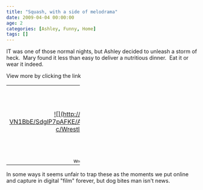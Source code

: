 ```yaml
---
title: "Squash, with a side of melodrama"
date: 2009-04-04 00:00:00
age: 2
categories: [Ashley, Funny, Home]
tags: []
---
```

IT was one of those normal nights, but Ashley decided to unleash a storm of heck.  Mary found it less than easy to deliver a nutritious dinner.  Eat it or wear it indeed.  

  

View more by clicking the link
<table style="width: 194px;">
    <tbody>
        <tr>
            <td align="center" style="background: transparent url(http://picasaweb.google.com/s/c/transparent_album_background.gif) no-repeat scroll left center; height: 194px; -moz-background-clip: -moz-initial; -moz-background-origin: -moz-initial; -moz-background-inline-policy: -moz-initial;"><a href="http://picasaweb.google.com/wyseguys/WrestlingWithTheFamily?authkey=Gv1sRgCN-j_v-OmvyLngE&amp;feat=embedwebsite">![](http://lh3.ggpht.com/_bNrV-VN1BbE/SdglP7pAFKE/AAAAAAAADD8/qr0nG3pT6Nw/s160-c/WrestlingWithTheFamily.jpg)</a></td>
        </tr>
        <tr>
            <td style="text-align: center; font-family: arial,sans-serif; font-size: 11px;"><a href="http://picasaweb.google.com/wyseguys/WrestlingWithTheFamily?authkey=Gv1sRgCN-j_v-OmvyLngE&amp;feat=embedwebsite" style="color: rgb(77, 77, 77); font-weight: bold; text-decoration: none;">Wrestling With The Family</a></td>
        </tr>
    </tbody>
</table>
  

In some ways it seems unfair to trap these as the moments we put online and capture in digital "film" forever, but dog bites man isn't news.
